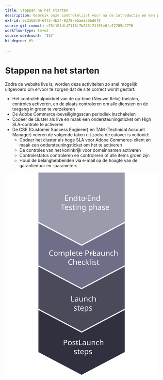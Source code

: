 ```yaml
---
title: Stappen na het starten
description: Gebruik onze controlelijst voor na de introductie om een probleemloze implementatie van de Adobe Commerce-site te garanderen.
exl-id: 0c3162d9-6475-4b34-9278-e5aea39bd0f9
source-git-commit: e76f101df47116f7b246f21f0fe0fa72769d2776
workflow-type: tm+mt
source-wordcount: '157'
ht-degree: 0%

---
```


# Stappen na het starten

Zodra de website live is, worden deze activiteiten zo snel mogelijk uitgevoerd om ervoor te zorgen dat de site correct wordt gestart:

- Het controlehulpmiddel van de up-time (Nieuwe Relic) toelaten, controles activeren, en de plaats controleren om alle diensten en de toegang in groen te verzekeren
- De Adobe Commerce-beveiligingsscan periodiek inschakelen
- Codeer de cluster als live en maak een ondersteuningsticket om High SLA-controle te activeren
- De CSE (Customer Success Engineer) en TAM (Technical Account Manager) voeren de volgende taken uit zodra de cutover is voltooid:
   - Codeer het cluster als hoge SLA voor Adobe Commerce-client en maak een ondersteuningsticket om het te activeren
   - De controles van het koninkrijk voor domeinnamen activeren
   - Controlestatus controleren en controleren of alle items groen zijn
   - Houd de belanghebbenden via e-mail op de hoogte van de garantieduur en -parameters

![Diagram van fase 4 van het lanceerproces](../../assets/playbooks/launch-steps-4.svg)
